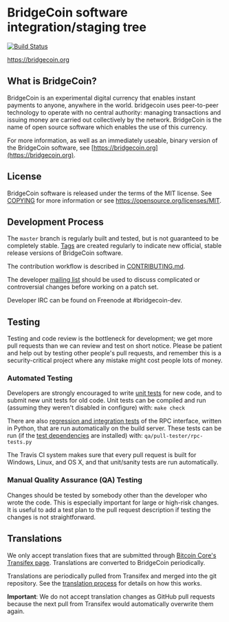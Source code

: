 BridgeCoin software integration/staging tree
=====================================

[![Build Status](https://travis-ci.org/bridgecoin-project/bridgecoin.svg?branch=master)](https://travis-ci.org/bridgecoin-project/bridgecoin)

https://bridgecoin.org

What is BridgeCoin?
----------------

BridgeCoin is an experimental digital currency that enables instant payments to
anyone, anywhere in the world. bridgecoin uses peer-to-peer technology to operate
with no central authority: managing transactions and issuing money are carried
out collectively by the network. BridgeCoin is the name of open source
software which enables the use of this currency.

For more information, as well as an immediately useable, binary version of
the BridgeCoin software, see [https://bridgecoin.org](https://bridgecoin.org).

License
-------

BridgeCoin software is released under the terms of the MIT license. See [COPYING](COPYING) for more
information or see https://opensource.org/licenses/MIT.

Development Process
-------------------

The `master` branch is regularly built and tested, but is not guaranteed to be
completely stable. [Tags](https://github.com/bridgecoin-project/bridgecoin/tags) are created
regularly to indicate new official, stable release versions of BridgeCoin software.

The contribution workflow is described in [CONTRIBUTING.md](CONTRIBUTING.md).

The developer [mailing list](https://groups.google.com/forum/#!forum/bridgecoin-dev)
should be used to discuss complicated or controversial changes before working
on a patch set.

Developer IRC can be found on Freenode at #bridgecoin-dev.

Testing
-------

Testing and code review is the bottleneck for development; we get more pull
requests than we can review and test on short notice. Please be patient and help out by testing
other people's pull requests, and remember this is a security-critical project where any mistake might cost people
lots of money.

### Automated Testing

Developers are strongly encouraged to write [unit tests](/doc/unit-tests.md) for new code, and to
submit new unit tests for old code. Unit tests can be compiled and run
(assuming they weren't disabled in configure) with: `make check`

There are also [regression and integration tests](/qa) of the RPC interface, written
in Python, that are run automatically on the build server.
These tests can be run (if the [test dependencies](/qa) are installed) with: `qa/pull-tester/rpc-tests.py`

The Travis CI system makes sure that every pull request is built for Windows, Linux, and OS X, and that unit/sanity tests are run automatically.

### Manual Quality Assurance (QA) Testing

Changes should be tested by somebody other than the developer who wrote the
code. This is especially important for large or high-risk changes. It is useful
to add a test plan to the pull request description if testing the changes is
not straightforward.

Translations
------------

We only accept translation fixes that are submitted through [Bitcoin Core's Transifex page](https://www.transifex.com/projects/p/bitcoin/).
Translations are converted to BridgeCoin periodically.

Translations are periodically pulled from Transifex and merged into the git repository. See the
[translation process](doc/translation_process.md) for details on how this works.

**Important**: We do not accept translation changes as GitHub pull requests because the next
pull from Transifex would automatically overwrite them again.
